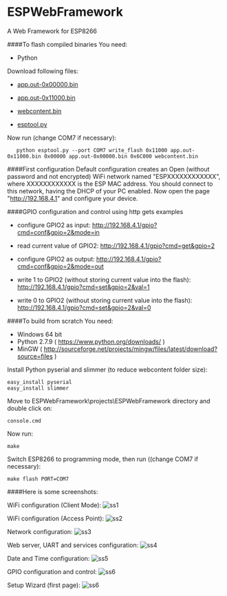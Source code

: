 # ESPWebFramework
A Web Framework for ESP8266

####To flash compiled binaries
You need:
- Python

Download following files:

- [app.out-0x00000.bin](https://github.com/fdivitto/ESPWebFramework/raw/master/projects/ESPWebFramework/app.out-0x00000.bin)

- [app.out-0x11000.bin](https://github.com/fdivitto/ESPWebFramework/raw/master/projects/ESPWebFramework/app.out-0x11000.bin)

- [webcontent.bin](https://github.com/fdivitto/ESPWebFramework/raw/master/projects/ESPWebFramework/webcontent.bin)

- [esptool.py](https://github.com/fdivitto/ESPWebFramework/raw/master/SDK/esptool.py)

Now run (change COM7 if necessary):
```
   python esptool.py --port COM7 write_flash 0x11000 app.out-0x11000.bin 0x00000 app.out-0x00000.bin 0x6C000 webcontent.bin
```

####First configuration
Default configuration creates an Open (without password and not encrypted) WiFi network named "ESPXXXXXXXXXXXX", where XXXXXXXXXXXX is the ESP MAC address. You should connect to this network, having the DHCP of your PC enabled.
Now open the page "http://192.168.4.1" and configure your device.


####GPIO configuration and control using http gets examples

- configure GPIO2 as input: http://192.168.4.1/gpio?cmd=conf&gpio=2&mode=in

- read current value of GPIO2: http://192.168.4.1/gpio?cmd=get&gpio=2

- configure GPIO2 as output: http://192.168.4.1/gpio?cmd=conf&gpio=2&mode=out

- write 1 to GPIO2 (without storing current value into the flash): http://192.168.4.1/gpio?cmd=set&gpio=2&val=1

- write 0 to GPIO2 (without storing current value into the flash): http://192.168.4.1/gpio?cmd=set&gpio=2&val=0



####To build from scratch
You need:
- Windows 64 bit
- Python 2.7.9 ( https://www.python.org/downloads/ )
- MinGW ( http://sourceforge.net/projects/mingw/files/latest/download?source=files )

Install Python pyserial and slimmer (to reduce webcontent folder size):
```
easy_install pyserial
easy_install slimmer
```

Move to ESPWebFramework\projects\ESPWebFramework directory and double click on:
```
console.cmd
```

Now run:
```
make
```  
  
Switch ESP8266 to programming mode, then run ((change COM7 if necessary):
```
make flash PORT=COM7
```

####Here is some screenshots:

WiFi configuration (Client Mode):
![ss1](https://github.com/fdivitto/ESPWebFramework/raw/master/projects/ESPWebFramework/docs/images/wificonf2.jpg)

WiFi configuration (Access Point):
![ss2](https://github.com/fdivitto/ESPWebFramework/raw/master/projects/ESPWebFramework/docs/images/wificonf1.jpg)

Network configuration:
![ss3](https://github.com/fdivitto/ESPWebFramework/raw/master/projects/ESPWebFramework/docs/images/netconf.jpg)

Web server, UART and services configuration:
![ss4](https://github.com/fdivitto/ESPWebFramework/raw/master/projects/ESPWebFramework/docs/images/confserv.jpg)

Date and Time configuration:
![ss5](https://github.com/fdivitto/ESPWebFramework/raw/master/projects/ESPWebFramework/docs/images/conftime.jpg)

GPIO configuration and control:
![ss6](https://github.com/fdivitto/ESPWebFramework/raw/master/projects/ESPWebFramework/docs/images/confgpio.jpg)

Setup Wizard (first page):
![ss6](https://github.com/fdivitto/ESPWebFramework/raw/master/projects/ESPWebFramework/docs/images/wizard.jpg)
